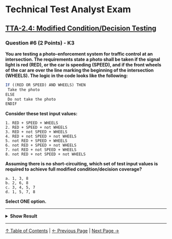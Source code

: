 # Technical Test Analyst Exam

## [TTA-2.4: Modified Condition/Decision Testing](../2-white-box-test-techniques/2.4-modified-condition-decision-testing.md)

### Question #6 (2 Points) - K3

**You are testing a photo-enforcement system for traffic control at an intersection. The requirements state a photo shall be taken if the signal light is red (RED), or the car is speeding (SPEED), and if the front wheels of the car are over the line marking the beginning of the intersection (WHEELS). The logic in the code looks like the following:**

```javascript
IF ((RED OR SPEED) AND WHEELS) THEN
 Take the photo
ELSE
 Do not take the photo
ENDIF
```

**Consider these test input values:**

    1. RED + SPEED + WHEELS
    2. RED + SPEED + not WHEELS
    3. RED + not SPEED + WHEELS
    4. RED + not SPEED + not WHEELS
    5. not RED + SPEED + WHEELS
    6. not RED + SPEED + not WHEELS
    7. not RED + not SPEED + WHEELS
    8. not RED + not SPEED + not WHEELS

**Assuming there is no short-circuiting, which set of test input values is required to achieve full modified condition/decision coverage?**

    a. 1, 3, 8
    b. 2, 6, 8
    c. 3, 4, 5, 7
    d. 1, 5, 7, 8

**Select ONE option.**

---

<details>
<summary><strong>Show Result</strong></summary>

#### Correct Answer: c

    a. Is not correct. Covers the outcomes but not the atomic conditions that affect the decision outcome. Also, for three independent atomic conditions, then four tests are needed to achieve MC/DC level of coverage
    b. Is not correct. Does not sufficiently cover the atomic conditions affecting the decision outcome. Also, for three independent atomic conditions, then four tests are needed to achieve MC/DC level of coverage.
    c. Is correct. This answer provides the following:
        Test inputs for (RED or SPEED) and WHEELS OUTCOME
            3. RED + not SPEED + WHEELS TRUE
            4. RED + not SPEED + not WHEELS FALSE
            5. not RED + SPEED + WHEELS TRUE
            7. not RED + not SPEED + WHEELS FALSE
        #3 and #7 show that RED can independently affect the overall outcome.
        #5 and #7 show that SPEED can independently affect the overall outcome.
        #3 and #4 show that WHEELS can independently affect the outcome.
    d. Is not correct. Does not sufficiently cover the atomic conditions affecting the decision outcome. #1 combined with any of the other three (#5, #7, #8) cannot show that any single condition can independently affect the overall outcome

</details>

---

[↑ Table of Contents](../../README.md#table-of-contents) | [← Previous Page](question-5.md) | [Next Page →](question-7.md)
